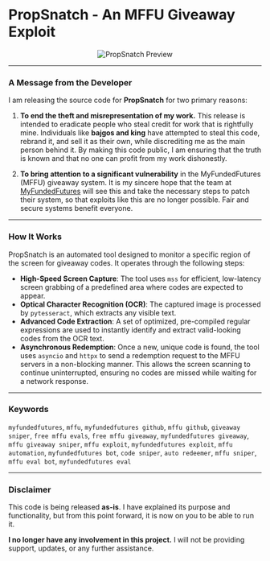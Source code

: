 # PropSnatch - An MFFU Giveaway Exploit

<p align="center">
  <img src="assets/preview.jpg" alt="PropSnatch Preview"/>
</p>

---

### A Message from the Developer

I am releasing the source code for **PropSnatch** for two primary reasons:

1.  **To end the theft and misrepresentation of my work.** This release is intended to eradicate people who steal credit for work that is rightfully mine. Individuals like **bajgos and king** have attempted to steal this code, rebrand it, and sell it as their own, while discrediting me as the main person behind it. By making this code public, I am ensuring that the truth is known and that no one can profit from my work dishonestly.

2.  **To bring attention to a significant vulnerability** in the MyFundedFutures (MFFU) giveaway system. It is my sincere hope that the team at [MyFundedFutures](https://myfundedfutures.com) will see this and take the necessary steps to patch their system, so that exploits like this are no longer possible. Fair and secure systems benefit everyone.

---

### How It Works

PropSnatch is an automated tool designed to monitor a specific region of the screen for giveaway codes. It operates through the following steps:

-   **High-Speed Screen Capture**: The tool uses `mss` for efficient, low-latency screen grabbing of a predefined area where codes are expected to appear.
-   **Optical Character Recognition (OCR)**: The captured image is processed by `pytesseract`, which extracts any visible text.
-   **Advanced Code Extraction**: A set of optimized, pre-compiled regular expressions are used to instantly identify and extract valid-looking codes from the OCR text.
-   **Asynchronous Redemption**: Once a new, unique code is found, the tool uses `asyncio` and `httpx` to send a redemption request to the MFFU servers in a non-blocking manner. This allows the screen scanning to continue uninterrupted, ensuring no codes are missed while waiting for a network response.

---

### Keywords

`myfundedfutures`, `mffu`, `myfundedfutures github`, `mffu github`, `giveaway sniper`, `free mffu evals`, `free mffu giveaway`, `myfundedfutures giveaway`, `mffu giveaway sniper`, `mffu exploit`, `myfundedfutures exploit`, `mffu automation`, `myfundedfutures bot`, `code sniper`, `auto redeemer`, `mffu sniper`, `mffu eval bot`, `myfundedfutures eval`

---

### Disclaimer

This code is being released **as-is**. I have explained its purpose and functionality, but from this point forward, it is now on you to be able to run it.

**I no longer have any involvement in this project.** I will not be providing support, updates, or any further assistance.
